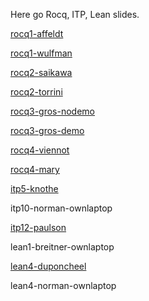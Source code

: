 Here go Rocq, ITP, Lean slides.

[rocq1-affeldt](rocq1-affeldt.pdf)

[rocq1-wulfman](rocq1-wulfman.pdf)

[rocq2-saikawa](rocq2-saikawa.pdf)

[rocq2-torrini](rocq2-torrini.pdf)

[rocq3-gros-nodemo](rocq3-gros-nodemo.pdf)

[rocq3-gros-demo](rocq3-gros.pdf)

[rocq4-viennot](rocq4-viennot.pdf)

[rocq4-mary](rocq4-mary.pdf)


[itp5-knothe](itp5-knothe.pdf)

itp10-norman-ownlaptop

[itp12-paulson](itp12-paulson.pdf)


lean1-breitner-ownlaptop

[lean4-duponcheel](lean4-duponcheel.pdf)

lean4-norman-ownlaptop

